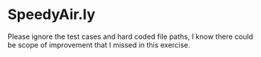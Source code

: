 # SpeedyAir.ly

Please ignore the test cases and hard coded file paths, I know there could be scope of improvement that I missed in this exercise. 
